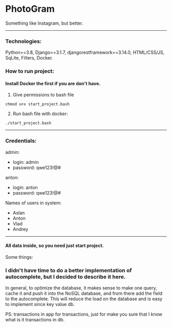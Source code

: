 # PhotoGram
Something like Instagram, but better.

___

### Technologies:
Python==3.8, Django==3.1.7, djangorestframework==3.14.0, HTML/CSS/JS, SqLite, Filters,
Docker.

### How to run project:
#### Install Docker the first if you are don't have.
1. Give permissions to bash file
```
chmod u+x start_project.bash
```
2. Run bash file with docker:
```
./start_project.bash
```


______

### Credentials:

admin:
* login: admin
* password: qwe123!@#


anton:
* login: anton
* password: qwe123!@#

Names of users in system:
* Aslan
* Anton
* Vlad
* Andrey

_______
#### All data inside, so you need just start project.

Some things:
### I didn't have time to do a better implementation of autocomplete, but I decided to describe it here. 
In general, to optimize the database, it makes sense to make one query, 
cache it and push it into the NoSQL database, and from there 
add the field to the autocomplete. This will reduce the load 
on the database and is easy to implement since key value db.

PS: transactions in app for transactions, just for 
make you sure that I know what is it transactions in db.
